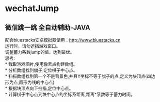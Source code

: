 # wechatJump
微信跳一跳 全自动辅助-JAVA
--
配合bluestacks安卓模拟器使用：http://www.bluestacks.cn<br>
运行时，请勿遮挡游戏窗口。<br>
调整蓄力系数jump的值，达到最优。<br>
思考:<br>
    * 截取游戏图片,使用像素点构建数组。<br>
    * 分析数组找到旗子,定位棋子中心点。<br>
    * 扫描数组找到第一个不是背景色,并且Y坐标不等于旗子的点,定义为块顶点(四边形为点,圆形为线的中心点)<br>
    * 根据块顶点向下扫描,定位中心点。<br>
    * 计算棋子中心点到块中心点的坐标系距离,距离*系数等于蓄力时间。<br>
